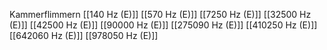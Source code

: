 Kammerflimmern
[[140 Hz (E)]]
[[570 Hz (E)]]
[[7250 Hz (E)]]
[[32500 Hz (E)]]
[[42500 Hz (E)]]
[[90000 Hz (E)]]
[[275090 Hz (E)]]
[[410250 Hz (E)]]
[[642060 Hz (E)]]
[[978050 Hz (E)]]